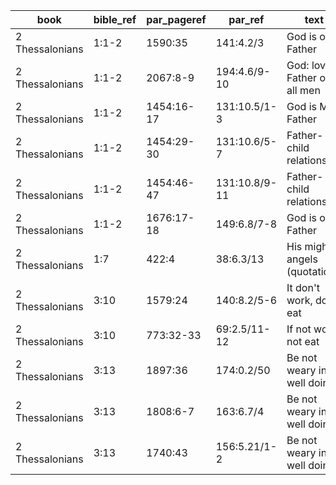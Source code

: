 <!--
https://urantia-book.org/urantiabook/bible_refs/2Thessalonians_1.html
bible_ref = Bible Chapter:Vers
par_pageref = UB 1st English Edition Page:Line
par_ref = UB Paper:Sec:Ppgh
type = See _readme
-->

| book            | bible_ref | par_pageref | par_ref       | text                          | type |
| --------------- | --------- | ----------- | ------------- | ----------------------------- | ---- |
| 2 Thessalonians | 1:1-2     | 1590:35     | 141:4.2/3     | God is our Father             | C    |
| 2 Thessalonians | 1:1-2     | 2067:8-9    | 194:4.6/9-10  | God: loving Father of all men | C    |
| 2 Thessalonians | 1:1-2     | 1454:16-17  | 131:10.5/1-3  | God is MY Father              | C    |
| 2 Thessalonians | 1:1-2     | 1454:29-30  | 131:10.6/5-7  | Father-child relationship     | C    |
| 2 Thessalonians | 1:1-2     | 1454:46-47  | 131:10.8/9-11 | Father-child relationship     | C    |
| 2 Thessalonians | 1:1-2     | 1676:17-18  | 149:6.8/7-8   | God is our Father             | C    |
| 2 Thessalonians | 1:7       | 422:4       | 38:6.3/13     | His mighty angels (quotation) | R    |
| 2 Thessalonians | 3:10      | 1579:24     | 140:8.2/5-6   | It don't work, don't eat      | C    |
| 2 Thessalonians | 3:10      | 773:32-33   | 69:2.5/11-12  | If not work, not eat          | R    |
| 2 Thessalonians | 3:13      | 1897:36     | 174:0.2/50    | Be not weary in well doing    | C    |
| 2 Thessalonians | 3:13      | 1808:6-7    | 163:6.7/4     | Be not weary in well doing    | C    |
| 2 Thessalonians | 3:13      | 1740:43     | 156:5.21/1-2  | Be not weary in well doing    | C    |
